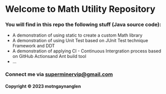 # Welcome to Math Utility Repository
### You will find in this repo the following stuff (Java source code):

* A demonstration of using static to create a custom Math library
* A demonstration of using Unit Test based on JUnit Test technique Framework and DDT
* A demonstration of applying CI - Continuous Intergration process based on GitHub Actionsand Ant build tool
* ...

### Connect me via superminervip@gmail.com
#### Copyright &#169; 2023 motngaynanglen